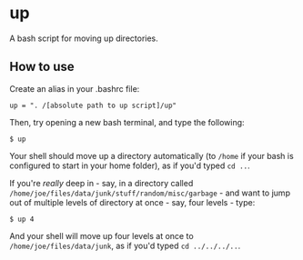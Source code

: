up
==

A bash script for moving up directories.


How to use
----------

Create an alias in your .bashrc file:

    up = ". /[absolute path to up script]/up"

Then, try opening a new bash terminal, and type the following:

    $ up

Your shell should move up a directory automatically (to `/home` if your bash is configured to start in your home folder), as if you'd typed `cd ..`.

If you're *really* deep in - say, in a directory called `/home/joe/files/data/junk/stuff/random/misc/garbage` - and want to jump out of multiple levels of directory at once - say, four levels - type:

    $ up 4
  
And your shell will move up four levels at once to `/home/joe/files/data/junk`, as if you'd typed `cd ../../../..`.

